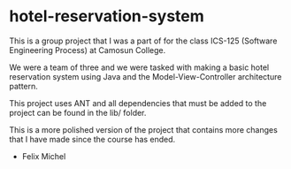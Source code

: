# hotel-reservation-system

This is a group project that I was a part of for the class ICS-125 (Software Engineering Process) at Camosun College.

We were a team of three and we were tasked with making a basic hotel reservation system using Java and the Model-View-Controller architecture pattern.

This project uses ANT and all dependencies that must be added to the project can be found in the lib/ folder.

This is a more polished version of the project that contains more changes that I have made since the course has ended.

- Felix Michel
